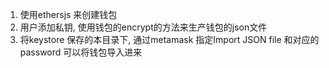 1. 使用ethersjs 来创建钱包
2. 用户添加私钥, 使用钱包的encrypt的方法来生产钱包的json文件
3. 将keystore 保存的本目录下, 通过metamask 指定Import JSON file 和对应的password 可以将钱包导入进来